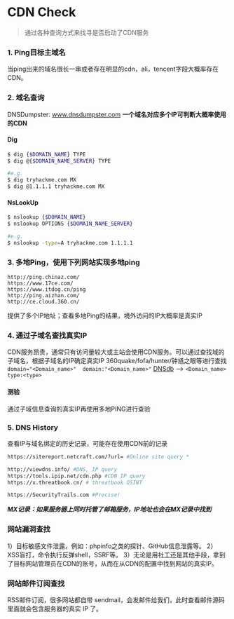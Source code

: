 # CDN Check
>通过各种查询方式来找寻是否启动了CDN服务
### 1. Ping目标主域名
当ping出来的域名很长一串或者存在明显的cdn，ali，tencent字段大概率存在CDN。
### 2. 域名查询
DNSDumpster: www.dnsdumpster.com
**一个域名对应多个IP可判断大概率使用的CDN**
#### Dig
```bash
$ dig {$DOMAIN_NAME} TYPE
$ dig @{$DOMAIN_NAME_SERVER} TYPE

#e.g.
$ dig tryhackme.com MX
$ dig @1.1.1.1 tryhackme.com MX
```
#### NsLookUp
```bash
$ nslookup {$DOMAIN_NAME}
$ nslookup OPTIONS {$DOMAIN_NAME_SERVER}

#e.g.
$ nslookup -type=A tryhackme.com 1.1.1.1
```

### 3. 多地Ping，使用下列网站实现多地ping
	http://ping.chinaz.com/
	https://www.17ce.com/
	https://www.itdog.cn/ping
	http://ping.aizhan.com/
	http://ce.cloud.360.cn/
提供了多个IP地址；查看多地Ping的结果，境外访问的IP大概率是真实IP

### 4. 通过子域名查找真实IP
CDN服务昂贵，通常只有访问量较大或主站会使用CDN服务。可以通过查找域的子域名，根据子域名的IP确定真实IP
360quake/fofa/hunter/钟馗之眼等进行查找`domain="<Domain_name>"  domain:"<Domain_name>"`
[DNSdb](https://dnsdb.io/zh-cn/) --> `<Domain_name> type:<type>`
#### 测验
通过子域信息查询的真实IP再使用多地PING进行查验
### 5. DNS History
查看IP与域名绑定的历史记录，可能存在使用CDN前的记录
```bash
https://sitereport.netcraft.com/?url= #Online site query *

http://viewdns.info/ #DNS, IP query
https://tools.ipip.net/cdn.php #CDN IP query
https://x.threatbook.cn/ # threatbook OSINT

https://SecurityTrails.com #Precise!
```
***MX记录：如果服务器上同时托管了邮箱服务，IP地址也会在MX记录中找到***
### 网站漏洞查找
1）目标敏感文件泄露，例如：phpinfo之类的探针、GitHub信息泄露等。
2）XSS盲打，命令执行反弹shell，SSRF等。
3）无论是用社工还是其他手段，拿到了目标网站管理员在CDN的账号，从而在从CDN的配置中找到网站的真实IP。
### 网站邮件订阅查找
RSS邮件订阅，很多网站都自带 sendmail，会发邮件给我们，此时查看邮件源码里面就会包含服务器的真实 IP 了。